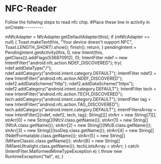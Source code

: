 # NFC-Reader
Follow the follwing steps to read nfc chip.
#Place these line in activity in onCreate----------

mNfcAdapter = NfcAdapter.getDefaultAdapter(this);
        if (mNfcAdapter == null) {
            Toast.makeText(this, "Your device doesn't support NFC", Toast.LENGTH_SHORT).show();
            finish();
            return;
        }
        pendingIntent = PendingIntent.getActivity(this, 0, new Intent(this, getClass()).addFlags(536870912), 0);
        IntentFilter ndef = new IntentFilter("android.nfc.action.NDEF_DISCOVERED");
        try{
            ndef.addDataType("*/*");
            ndef.addCategory("android.intent.category.DEFAULT");
            IntentFilter ndef2 = new IntentFilter("android.nfc.action.NDEF_DISCOVERED");
            ndef2.addDataScheme("http");
            ndef2.addDataScheme("https");
            ndef2.addCategory("android.intent.category.DEFAULT");
            IntentFilter tech = new IntentFilter("android.nfc.action.TECH_DISCOVERED");
            tech.addCategory("android.intent.category.DEFAULT");
            IntentFilter tag = new IntentFilter("android.nfc.action.TAG_DISCOVERED");
            tech.addCategory("android.intent.category.DEFAULT");
            intentFiltersArray = new IntentFilter[]{ndef, ndef2, tech, tag};
            String[][] strArr = new String[7][];
            strArr[0] = new String[]{NfcV.class.getName()};
            strArr[1] = new String[]{NfcA.class.getName()};
            strArr[2] = new String[]{NfcB.class.getName()};
            strArr[3] = new String[]{IsoDep.class.getName()};
            strArr[4] = new String[]{NdefFormatable.class.getName()};
            strArr[5] = new String[]{MifareClassic.class.getName()};
            strArr[6] = new String[]{MifareUltralight.class.getName()};
            techListsArray = strArr;
        } catch (IntentFilter.MalformedMimeTypeException e) {
            throw new RuntimeException("fail", e);
        }
